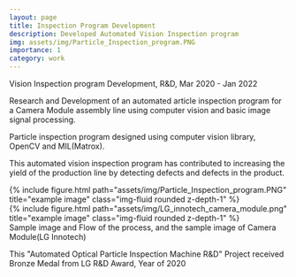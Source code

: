 ```yaml
---
layout: page
title: Inspection Program Development
description: Developed Automated Vision Inspection program
img: assets/img/Particle_Inspection_program.PNG
importance: 1
category: work
---
```


Vision Inspection program Development, R&D, Mar 2020 - Jan 2022

Research and Development of an automated article inspection program for a Camera Module assembly line using computer vision and basic image signal processing.

Particle inspection program designed using computer vision library, OpenCV and MIL(Matrox).

This automated vision inspection program has contributed to increasing the yield of the production line by detecting defects and defects in the product.

<div class="row justify-content-sm-center">
    <div class="col-sm-8 mt-3 mt-md-0">
        {% include figure.html path="assets/img/Particle_Inspection_program.PNG" title="example image" class="img-fluid rounded z-depth-1" %}
    </div>
    <div class="col-sm-4 mt-3 mt-md-0">
        {% include figure.html path="assets/img/LG_innotech_camera_module.png" title="example image" class="img-fluid rounded z-depth-1" %}
    </div>
</div>
<div class="caption">
    Sample image and Flow of the process, and the sample image of Camera Module(LG Innotech) 
</div>


This "Automated Optical Particle Inspection Machine R&D" Project  received Bronze Medal from LG R&D Award, Year of 2020


